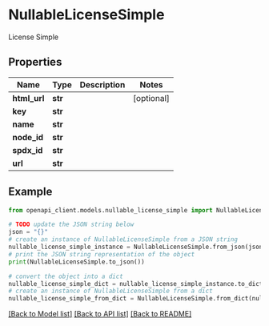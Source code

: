 # NullableLicenseSimple

License Simple

## Properties

Name | Type | Description | Notes
------------ | ------------- | ------------- | -------------
**html_url** | **str** |  | [optional] 
**key** | **str** |  | 
**name** | **str** |  | 
**node_id** | **str** |  | 
**spdx_id** | **str** |  | 
**url** | **str** |  | 

## Example

```python
from openapi_client.models.nullable_license_simple import NullableLicenseSimple

# TODO update the JSON string below
json = "{}"
# create an instance of NullableLicenseSimple from a JSON string
nullable_license_simple_instance = NullableLicenseSimple.from_json(json)
# print the JSON string representation of the object
print(NullableLicenseSimple.to_json())

# convert the object into a dict
nullable_license_simple_dict = nullable_license_simple_instance.to_dict()
# create an instance of NullableLicenseSimple from a dict
nullable_license_simple_from_dict = NullableLicenseSimple.from_dict(nullable_license_simple_dict)
```
[[Back to Model list]](../README.md#documentation-for-models) [[Back to API list]](../README.md#documentation-for-api-endpoints) [[Back to README]](../README.md)


